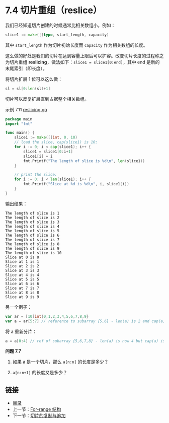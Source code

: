 # 7.4 切片重组（reslice）

我们已经知道切片创建的时候通常比相关数组小，例如：

```go
slice1 := make([]type, start_length, capacity)
```

其中 `start_length` 作为切片初始长度而 `capacity` 作为相关数组的长度。

这么做的好处是我们的切片在达到容量上限后可以扩容。改变切片长度的过程称之为切片重组 **reslicing**，做法如下：`slice1 = slice1[0:end]`，其中 end 是新的末尾索引（即长度）。

将切片扩展 1 位可以这么做：

```go
sl = sl[0:len(sl)+1]
```

切片可以反复扩展直到占据整个相关数组。

示例 7.11 [reslicing.go](examples/chapter_7/reslicing.go)

```go
package main
import "fmt"

func main() {
	slice1 := make([]int, 0, 10)
	// load the slice, cap(slice1) is 10:
	for i := 0; i < cap(slice1); i++ {
		slice1 = slice1[0:i+1]
		slice1[i] = i
		fmt.Printf("The length of slice is %d\n", len(slice1))
	}

	// print the slice:
	for i := 0; i < len(slice1); i++ {
		fmt.Printf("Slice at %d is %d\n", i, slice1[i])
	}
}
```

输出结果：

	The length of slice is 1
	The length of slice is 2
	The length of slice is 3
	The length of slice is 4
	The length of slice is 5
	The length of slice is 6
	The length of slice is 7
	The length of slice is 8
	The length of slice is 9
	The length of slice is 10
	Slice at 0 is 0
	Slice at 1 is 1
	Slice at 2 is 2
	Slice at 3 is 3
	Slice at 4 is 4
	Slice at 5 is 5
	Slice at 6 is 6
	Slice at 7 is 7
	Slice at 8 is 8
	Slice at 9 is 9

另一个例子：

```go
var ar = [10]int{0,1,2,3,4,5,6,7,8,9}
var a = ar[5:7] // reference to subarray {5,6} - len(a) is 2 and cap(a) is 5
```

将 a 重新分片：

```go
a = a[0:4] // ref of subarray {5,6,7,8} - len(a) is now 4 but cap(a) is still 5
```

**问题 7.7**

1) 如果 a 是一个切片，那么 `a[n:n]` 的长度是多少？

2) `a[n:n+1]` 的长度又是多少？          

## 链接

- [目录](directory.html)
- 上一节：[For-range 结构](07.3.html)
- 下一节：[切片的复制与追加](07.5.html)
